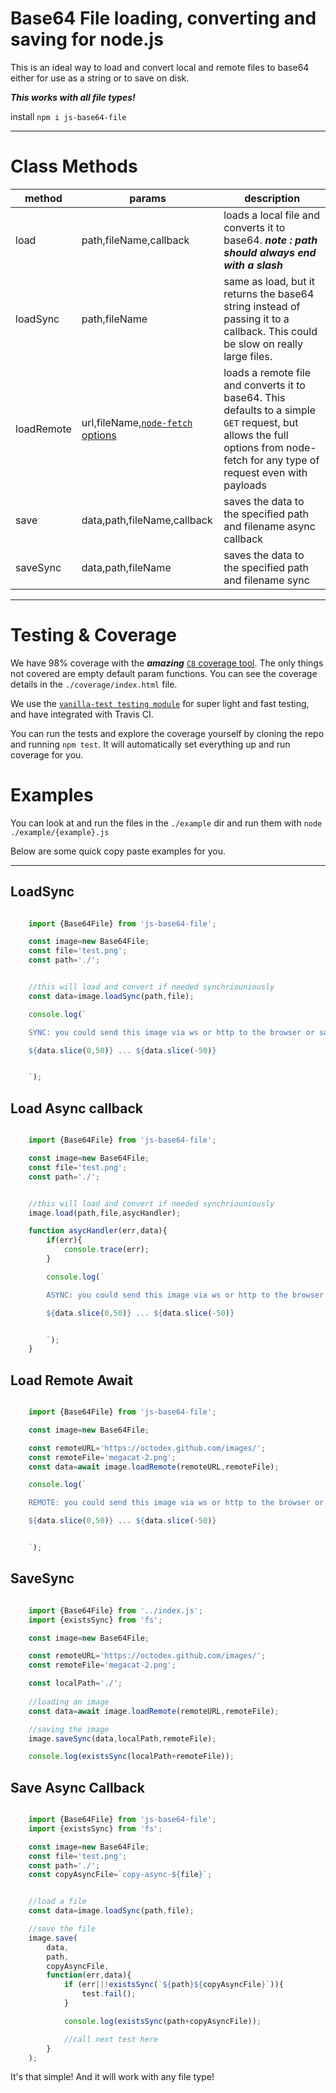 # Base64 File loading, converting and saving for node.js

This is an ideal way to load and convert local and remote files to base64 either for use as a string or to save on disk.

***This works with all file types!***

install ` npm i js-base64-file `

----

# Class Methods

|method     |params                     |description|
|------     |------                     |-----------|
|load       |path,fileName,callback     |loads a local file and converts it to base64. ***note : path should always end with a slash*** |
|loadSync   |path,fileName              |same as load, but it returns the base64 string instead of passing it to a callback. This could be slow on really large files. |
|loadRemote |url,fileName,[`node-fetch` options](https://github.com/node-fetch/node-fetch#options)|loads a remote file and converts it to base64. This defaults to a simple `GET` request, but allows the full options from node-fetch for any type of request even with payloads|
|save       |data,path,fileName,callback|saves the data to the specified path and filename async callback|
|saveSync   |data,path,fileName         |saves the data to the specified path and filename sync|

----

# Testing & Coverage
We have 98% coverage with the ***amazing*** [`C8` coverage tool](https://github.com/bcoe/c8). The only things not covered are empty default param functions. You can see the coverage details in the `./coverage/index.html` file.

We use the [`vanilla-test testing module`](https://github.com/RIAEvangelist/vanilla-test) for super light and fast testing, and have integrated with Travis CI.

You can run the tests and explore the coverage yourself by cloning the repo and running `npm test`. It will automatically set everything up and run coverage for you.


# Examples

You can look at and run the files in the `./example` dir and run them with `node ./example/{example}.js`

Below are some quick copy paste examples for you.

-----

## LoadSync

```javascript

    import {Base64File} from 'js-base64-file';

    const image=new Base64File;
    const file='test.png';
    const path='./';


    //this will load and convert if needed synchriouniously
    const data=image.loadSync(path,file);

    console.log(`

    SYNC: you could send this image via ws or http to the browser or save it to disk now : 

    ${data.slice(0,50)} ... ${data.slice(-50)}


    `);

```

## Load Async callback

```javascript

    import {Base64File} from 'js-base64-file';

    const image=new Base64File;
    const file='test.png';
    const path='./';


    //this will load and convert if needed synchriouniously
    image.load(path,file,asycHandler);

    function asycHandler(err,data){
        if(err){
            console.trace(err);
        }

        console.log(`

        ASYNC: you could send this image via ws or http to the browser or save it to disk now : 

        ${data.slice(0,50)} ... ${data.slice(-50)}


        `);
    }

```

## Load Remote Await

```javascript

    import {Base64File} from 'js-base64-file';

    const image=new Base64File;

    const remoteURL='https://octodex.github.com/images/';
    const remoteFile='megacat-2.png';
    const data=await image.loadRemote(remoteURL,remoteFile);

    console.log(`

    REMOTE: you could send this image via ws or http to the browser or save it to disk now : 

    ${data.slice(0,50)} ... ${data.slice(-50)}


    `);

```

## SaveSync

```javascript

    import {Base64File} from '../index.js';
    import {existsSync} from 'fs';

    const image=new Base64File;

    const remoteURL='https://octodex.github.com/images/';
    const remoteFile='megacat-2.png';

    const localPath='./';
    
    //loading an image
    const data=await image.loadRemote(remoteURL,remoteFile);

    //saving the image
    image.saveSync(data,localPath,remoteFile);

    console.log(existsSync(localPath+remoteFile));

```

## Save Async Callback

```javascript

    import {Base64File} from 'js-base64-file';
    import {existsSync} from 'fs';

    const image=new Base64File;
    const file='test.png';
    const path='./';
    const copyAsyncFile=`copy-async-${file}`;


    //load a file
    const data=image.loadSync(path,file);

    //save the file
    image.save(
        data,
        path,
        copyAsyncFile,
        function(err,data){
            if (err||!existsSync(`${path}${copyAsyncFile}`)){
                test.fail();
            }

            console.log(existsSync(path+copyAsyncFile));

            //call next test here
        }
    );

```

It's that simple! And it will work with any file type!
